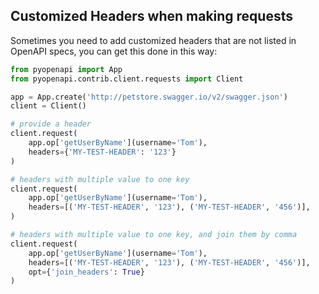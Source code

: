 ## Customized Headers when making requests

Sometimes you need to add customized headers that are not listed in OpenAPI specs,
you can get this done in this way:

```python
from pyopenapi import App
from pyopenapi.contrib.client.requests import Client

app = App.create('http://petstore.swagger.io/v2/swagger.json')
client = Client()

# provide a header
client.request(
    app.op['getUserByName'](username='Tom'),
    headers={'MY-TEST-HEADER': '123'}
)

# headers with multiple value to one key
client.request(
    app.op['getUserByName'](username='Tom'),
    headers=[('MY-TEST-HEADER', '123'), ('MY-TEST-HEADER', '456')],
)

# headers with multiple value to one key, and join them by comma
client.request(
    app.op['getUserByName'](username='Tom'),
    headers=[('MY-TEST-HEADER', '123'), ('MY-TEST-HEADER', '456')],
    opt={'join_headers': True}
)
```

